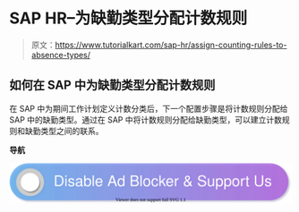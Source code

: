# SAP HR–为缺勤类型分配计数规则

> 原文：<https://www.tutorialkart.com/sap-hr/assign-counting-rules-to-absence-types/>

## 如何在 SAP 中为缺勤类型分配计数规则

在 SAP 中为期间工作计划定义计数分类后，下一个配置步骤是将计数规则分配给 SAP 中的缺勤类型。通过在 SAP 中将计数规则分配给缺勤类型，可以建立计数规则和缺勤类型之间的联系。

**导航**

[![](img/925da31b32d6bc3827932f6c8afb11bb.png)](https://www.tutorialkart.com/)
